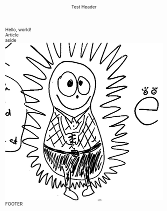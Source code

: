 <!DOCTYPE html>
<html lang="en">
<head>
    <meta charset="UTF-8">
    <title>Document</title>
</head>
<body>
<header>Test Header
<nav></nav></header>
<section>
    Hello, world!
    <article>Article</article>
</section>
<aside>aside <img src="img/hhog_bw.png" alt="Hedgehog"></aside>
<footer>FOOTER</footer>
</body>
</html>
